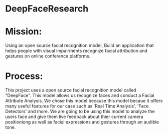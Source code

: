 # DeepFaceResearch
# Mission: 
Using an open source facial recognition model, Build an application that helps people with visual impairments
recognize facial attribution and gestures on online conference platforms. 

# Process:
This project uses a open source facial recognition model called "DeepFace". This model allows us recognize faces and conduct a Facial Attribute Analysis. 
We chose this model because this model becaue it offers many useful features for our case such as 'Real Time Analysis', 'Face Detectors' and more. We are going to be using this model to analyze the users face and give them live feedback about thier current camera positioniong as well as facial expressions and gestures through an audible tone. 




